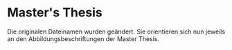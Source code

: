 # Master's Thesis

Die originalen Dateinamen wurden geändert. Sie orientieren sich nun jeweils an den Abbildungsbeschriftungen der Master Thesis.
